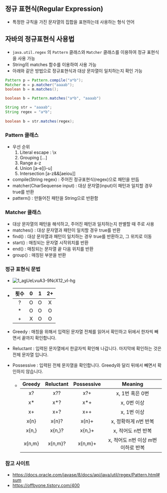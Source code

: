 ## 정규 표현식(Regular Expression)
- 특정한 규칙을 가진 문자열의 집합을 표현하는데 사용하는 형식 언어



## 자바의 정규표현식 사용법
- `java.util.regex` 의 `Pattern` 클래스와 `Matcher` 클래스를 이용하여 정규 표현식을 사용 가능
- String의 matches 함수를 이용하여 사용 가능
- 아래와 같은 방법으로 정규표현식과 대상 문자열이 일치하는지 확인 가능

```java
Pattern p = Pattern.compile("a*b");
Matcher m = p.matcher("aaaab");
boolean b = m.matches();
```

```java
boolean b = Pattern.matches("a*b", "aaaab")
```

```java
String str = "aaaab";
String regex = "a*b";
		
boolean b = str.matches(regex);
```

### Pattern 클래스
- 우선 순위
  1. Literal escape : \x
  2. Grouping	[...]
  3. Range	a-z
  4. Union	[a-e][i-u]
  5. Intersection	[a-z&&[aeiou]]
- compile(String regex) : 주어진 정규표현식(regex)으로 패턴을 만듬
- matcher(CharSequense input) : 대상 문자열(input)이 패턴과 일치할 경우 true를 반환
- pattern() : 만들어진 패턴을 String으로 반환함


### Matcher 클래스
- 대상 문자열의 패턴을 해석하고, 주어진 패턴과 일치하는지 판별할 때 주로 사용
- matches() : 대상 문자열과 패턴이 일치할 경우 true를 반환
- find() : 대상 문자열과 패턴이 일치하는 경우 true를 반환하고, 그 위치로 이동
- start() : 매칭되는 문자열 시작위치를 반환
- end() : 매칭되는 문자열 끝 다음 위치를 반환
- group() : 매칭된 부분을 반환

### 정규 표현식 문법
  - ![1_agUeLvuA3-9NcX12_vI-hg](https://user-images.githubusercontent.com/43779730/131688858-5a6e1b05-ab52-4486-ac7d-4b2e7865762d.png)


  - 
    |횟수|0|1|2+|
    |:--:|:--:|:--:|:--:|
    |?|O|O|X|
    |*|O|O|O|
    |+|X|O|O|

- Greedy : 매칭을 위해서 입력된 문자열 전체를 읽어서 확인하고 뒤에서 한자씩 빼면서 끝까지 확인합니다.
- Reluctant : 입력된 문자열에서 한글자씩 확인해 나갑니다. 마지막에 확인하는 것은 전체 문자열 입니다.
- Possessive : 입력된 전체 문자열을 확인합니다. Greedy와 달리 뒤에서 빼면서 확인하지 않습니다.
  - |Greedy|Reluctant|Possessive|Meaning|
    |:--:|:--:|:--:|:--:|
    |x?|x??|x?+|x, 1번 혹은 0번|
    |x*|x*?|x*+|x, 0번 이상|
    |x+|x+?|x++|x, 1번 이상|
    |x{n}|x{n}?|x{n}+|x, 정확하게 n번 반복|
    |x{n,}|x{n,}?|x{n,}+|x, 적어도 n번 반복|
    |x{n,m}|x{n,m}?|x{n,m}+|x, 적어도 n번 이상 m번 이하로 반복|



### 참고 사이트
- https://docs.oracle.com/javase/8/docs/api/java/util/regex/Pattern.html#sum
- https://offbyone.tistory.com/400